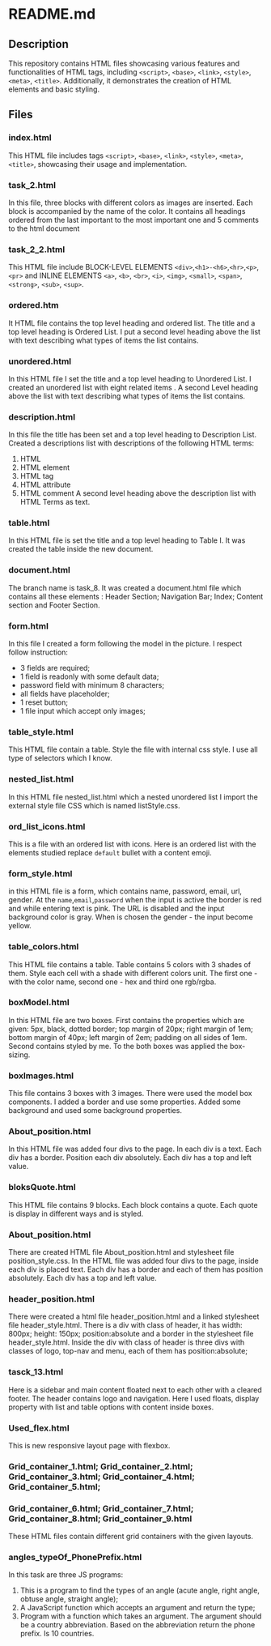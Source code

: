 # README.md

## Description

This repository contains HTML files showcasing various features and functionalities of HTML tags,
including `<script>`, `<base>`, `<link>`, `<style>`, `<meta>`, `<title>`. Additionally, it demonstrates the creation of
HTML elements and basic styling.

## Files

### index.html

This HTML file includes tags `<script>`, `<base>`, `<link>`, `<style>`, `<meta>`, `<title>`, showcasing their usage and
implementation.

### task_2.html

In this file, three blocks with different colors as images are inserted. Each block is accompanied by the name of the
color. It contains all headings ordered from the last important to the most important one and 5 comments to the html
document

### task_2_2.html

This HTML file include BLOCK-LEVEL ELEMENTS `<div>`,`<h1>-<h6>`,`<hr>`,`<p>`,`<pr>` and INLINE
ELEMENTS `<a>`, `<b>`, `<br>`, `<i>`, `<img>`, `<small>`, `<span>`, `<strong>`, `<sub>`, `<sup>`.

### ordered.htm

It HTML file contains the top level heading and ordered list. The title and a top level heading is Ordered List. I put a
second level heading above the list with text describing what types of items the list contains.

### unordered.html

In this HTML file I set the title and a top level heading to Unordered List. I created an unordered list with eight
related items . A second Level heading above the list with text describing what types of items the list contains.

### description.html

In this file the title has been set and a top level heading to Description List. Created a descriptions list with
descriptions of the following HTML terms:

1) HTML
2) HTML element
3) HTML tag
4) HTML attribute
5) HTML comment
   A second level heading above the description list with HTML Terms as text.

### table.html

In this HTML file is set the title and a top level heading to Table I. It was created the table inside the new document.

### document.html

The branch name is task_8. It was created a document.html file which contains all these elements : Header Section;
Navigation Bar; Index; Content section and Footer Section.

### form.html

In this file I created a form following the model in the picture. I respect follow instruction:

- 3 fields are required;
- 1 field is readonly with some default data;
- password field with minimum 8 characters;
- all fields have placeholder;
- 1 reset button;
- 1 file input which accept only images;

### table_style.html

This HTML file contain a table. Style the file with internal css style. I use all type of selectors which I know.

### nested_list.html

In this HTML file nested_list.html which a nested unordered list I import the external style file CSS which is named
listStyle.css.

### ord_list_icons.html

This is a file with an ordered list with icons. Here is an ordered list with the elements studied replace `default`
bullet with a content emoji.

### form_style.html

in this HTML file is a form, which contains name, password, email, url, gender. At the `name`,`email`,`password` when
the input is active the border is red and while entering text is pink. The URL is disabled and the input background
color is gray. When is chosen the gender - the input become yellow.

### table_colors.html

This HTML file contains a table. Table contains 5 colors with 3 shades of them. Style each cell with a shade with
different colors unit. The first one - with the color name, second one - hex and third one rgb/rgba.

### boxModel.html

In this HTML file are two boxes. First contains the properties which are given: 5px, black, dotted border; top margin of
20px; right margin of 1em; bottom margin of 40px; left margin of 2em; padding on all sides of 1em. Second contains
styled by me. To the both boxes was applied the box-sizing.

### boxImages.html

This file contains 3 boxes with 3 images. There were used the model box components. I added a border and use some
properties. Added some background and used some background properties.

### About_position.html

In this HTML file was added four divs to the page. In each div is a text. Each div has a border. Position each
div absolutely. Each div has a top and left value.

### bloksQuote.html

This HTML file contains 9 blocks. Each block contains a quote. Each quote is display in different ways and is styled.

### About_position.html

There are created HTML file About_position.html and stylesheet file position_style.css. In the HTML file was added four
divs to the page, inside each div is placed text. Each div has a border and each of them has position absolutely.
Each div has a top and left value.

### header_position.html

There were created a html file header_position.html and a linked stylesheet file header_style.html. There is a div with
class of header, it has width: 800px; height: 150px; position:absolute and a border in the stylesheet file
header_style.html. Inside the div with class of header is three divs with classes of logo, top-nav and menu, each of
them has position:absolute;

### tasck_13.html

Here is a sidebar and main content floated next to each other with a cleared footer. The header contains logo and
navigation. Here I used floats, display property with list and table options with content inside boxes.

### Used_flex.html

This is new responsive layout page with flexbox.

### Grid_container_1.html; Grid_container_2.html; Grid_container_3.html; Grid_container_4.html; Grid_container_5.html;

### Grid_container_6.html; Grid_container_7.html; Grid_container_8.html; Grid_container_9.html

These HTML files contain different grid containers with the given layouts.

### angles_typeOf_PhonePrefix.html

In this task are three JS programs:

1. This is a program to find the types of an angle (acute angle, right angle, obtuse angle, straight angle);
2. A JavaScript function which accepts an argument and return the type;
3. Program with a function which takes an argument. The argument should be a country abbreviation. Based on the
   abbreviation return the phone prefix. Is 10 countries.